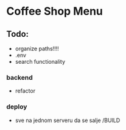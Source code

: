 # Coffee Shop Menu

## Todo:

- organize paths!!!!
- .env
- search functionality

### backend
- refactor

### deploy
- sve na jednom serveru da se salje /BUILD
